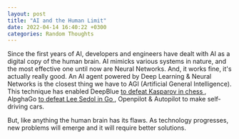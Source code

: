 ```yaml
---
layout: post
title: "AI and the Human Limit"
date: 2022-04-14 16:40:22 +0300
categories: Random Thoughts
---
```


Since the first years of AI, developers and engineers have dealt with AI as a digital copy of the human brain. AI mimicks various systems in nature, and the most effective one until now are Neural Networks. And, it works fine, it's actually really good. An AI agent powered by Deep Learning & Neural Networks is the closest thing we have to AGI (Artificial General Intelligence). This technique has enabled DeepBlue <a href = "https://en.wikipedia.org/wiki/Deep_Blue_versus_Garry_Kasparov"> to defeat Kasparov in chess </a>, AlpghaGo <a href= "https://en.wikipedia.org/wiki/AlphaGo_versus_Lee_Sedol"> to defeat Lee Sedol in Go </a>, Openpilot & Autopilot to make self-driving cars.

But, like anything the human brain has its flaws. As technology progresses, new problems will emerge and it will require better solutions.
